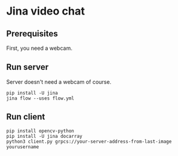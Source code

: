 # Jina video chat

## Prerequisites

First, you need a webcam.

## Run server

Server doesn't need a webcam of course.

```shell
pip install -U jina
jina flow --uses flow.yml
```

## Run client

```shell
pip install opencv-python
pip install -U jina docarray
python3 client.py grpcs://your-server-address-from-last-image yourusername
```
